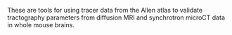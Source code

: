 These are tools for using tracer data from the Allen atlas to validate
tractography parameters from diffusion MRI and synchrotron microCT data in whole
mouse brains.
